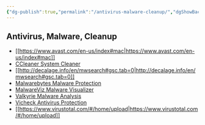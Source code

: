 ```yaml
---
{"dg-publish":true,"permalink":"/antivirus-malware-cleanup/","dgShowBacklinks":true,"dgShowLocalGraph":true}
---
```



## Antivirus, Malware, Cleanup
- [[https://www.avast.com/en-us/index#mac|https://www.avast.com/en-us/index#mac]]
- [CCleaner System Cleaner](https://www.ccleaner.com/ccleaner)
- [[http://decalage.info/en/mwsearch#gsc.tab=0|http://decalage.info/en/mwsearch#gsc.tab=0]]
- [Malwarebytes Malware Protection](https://www.malwarebytes.com/)
- [MalwareViz Malware Visualizer](https://www.malwareviz.com/)
- [Valkyrie Malware Analysis](https://consumer.valkyrie.comodo.com/)
- [Vicheck Antivirus Protection](https://www.vicheck.ca/)
- [[https://www.virustotal.com/#/home/upload|https://www.virustotal.com/#/home/upload]]